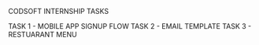 CODSOFT INTERNSHIP TASKS

TASK 1 - MOBILE APP SIGNUP FLOW
TASK 2 - EMAIL TEMPLATE
TASK 3 - RESTUARANT MENU
